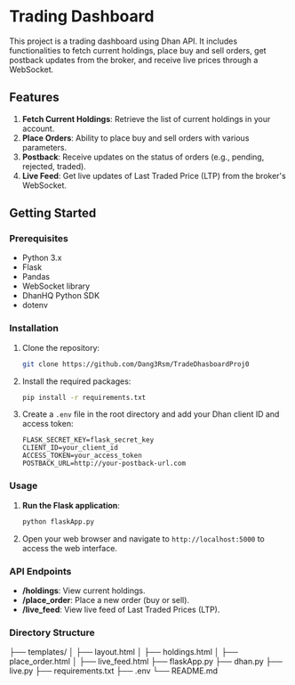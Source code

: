 # Trading Dashboard

This project is a trading dashboard using Dhan API. It includes functionalities to fetch current holdings, place buy and sell orders, get postback updates from the broker, and receive live prices through a WebSocket.

## Features

1. **Fetch Current Holdings**: Retrieve the list of current holdings in your account.
2. **Place Orders**: Ability to place buy and sell orders with various parameters.
3. **Postback**: Receive updates on the status of orders (e.g., pending, rejected, traded).
4. **Live Feed**: Get live updates of Last Traded Price (LTP) from the broker's WebSocket.

## Getting Started

### Prerequisites

- Python 3.x
- Flask
- Pandas
- WebSocket library
- DhanHQ Python SDK
- dotenv

### Installation

1. Clone the repository:
    ```bash
    git clone https://github.com/Dang3Rsm/TradeDhasboardProj0
    ```

2. Install the required packages:
    ```bash
    pip install -r requirements.txt
    ```

3. Create a `.env` file in the root directory and add your Dhan client ID and access token:
    ```env
    FLASK_SECRET_KEY=flask_secret_key
    CLIENT_ID=your_client_id
    ACCESS_TOKEN=your_access_token
    POSTBACK_URL=http://your-postback-url.com
    ```

### Usage

1. **Run the Flask application**:
    ```bash
    python flaskApp.py
    ```

2. Open your web browser and navigate to `http://localhost:5000` to access the web interface.

### API Endpoints

- **/holdings**: View current holdings.
- **/place_order**: Place a new order (buy or sell).
- **/live_feed**: View live feed of Last Traded Prices (LTP).

### Directory Structure
├── templates/
│ ├── layout.html
│ ├── holdings.html
│ ├── place_order.html
│ ├── live_feed.html
├── flaskApp.py
├── dhan.py
├── live.py
├── requirements.txt
├── .env
└── README.md

